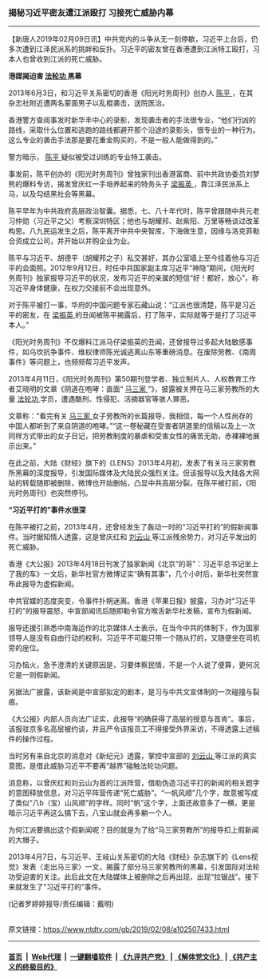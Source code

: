 ### 揭秘习近平密友遭江派殴打 习接死亡威胁内幕
------------------------

<div class="post_content">
 <p>
  【新唐人2019年02月09日讯】中共党内的斗争从无一刻停歇，习近平上台后，仍多次遭到江泽民派系的挑衅和反扑。习近平的密友曾在香港遭到江派特工殴打，习本人也曾收到江派的死亡威胁。
 </p>
 <p>
  <strong>
   港媒揭迫害
   <a href="https://www.ntdtv.com/gb/法轮功.htm">
    法轮功
   </a>
   黑幕
  </strong>
 </p>
 <p>
  2013年6月3日，和习近平关系密切的香港《阳光时务周刊》创办人
  <a href="https://www.ntdtv.com/gb/陈平.htm">
   陈平
  </a>
  ，在其杂志社附近遭两名蒙面男子以乱棍袭击，送院医治。
 </p>
 <p>
  香港警方查阅事发时新华丰中心的录影，发现袭击者的手法很专业，“他们行凶的路线，采取什么位置和逃跑的路线都避开那个沿途的录影头，很专业的一种行为。这么专业的袭击手法那是要花重金购买的，不是一般人能做得到的。”
 </p>
 <p>
  警方暗示，
  <a href="https://www.ntdtv.com/gb/陈平.htm">
   陈平
  </a>
  疑似被受过训练的专业特工袭击。
 </p>
 <p>
  事发前，陈平创办的《阳光时务周刊》曾独家刊出香港富商、前中共政协委员刘梦熊的爆料专访，揭发曾庆红一手培养起来的特务头子
  <a href="https://www.ntdtv.com/gb/梁振英.htm">
   梁振英
  </a>
  ，靠江泽民派系上马，以及勾结黑社会等黑幕。
 </p>
 <p>
  陈平早年为中共政府高层政治智囊。据悉，七、八十年代时，陈平曾跟随中共元老习仲勋（习近平之父）考察深圳特区；他也与胡耀邦、赵紫阳、万里等畅谈过改革构思。八九民运发生之后，陈平离开中共中央智库，下海做生意，因缘与洛克菲勒合资成立公司，并开始以并购企业为业。
 </p>
 <p>
  陈平与习近平、胡德平（胡耀邦之子）私交甚好，其办公室墙上至今挂着他与习近平的会面照。2012年9月12日，时任中共国家副主席习近平“神隐”期间，《阳光时务周刊》独家报导习近平的状况，发布习近平的亲属的短信“好！都好，放心”，称习近平身体健康，在权力交接前不会出现意外。
 </p>
 <p>
  对于陈平被打一事，华府的中国问题专家石藏山说：“江派也很清楚，陈平是习近平的密友，在
  <a href="https://www.ntdtv.com/gb/梁振英.htm">
   梁振英
  </a>
  的丑闻被陈平揭露后，打了陈平，实际就等于是打了习近平本人。”
 </p>
 <p>
  《阳光时务周刊》不仅爆料江派马仔梁振英的丑闻，还曾报导过多起大陆敏感事件，如乌坎抗争事件、维权律师陈光诚逃离山东等重磅消息。在废除劳教、《南周事件》等问题上，也频频帮习近平发声。
 </p>
 <p>
  2013年4月11日，《阳光时务周刊》第50期刊登学者、独立制片人、人权教育工作者艾晓明的文章《阴道在咆哮：直面“
  <a href="https://www.ntdtv.com/gb/马三家.htm">
   马三家
  </a>
  ”》，披露被关押在马三家劳教所的大量
  <a href="https://www.ntdtv.com/gb/法轮功.htm">
   法轮功
  </a>
  学员，遭遇酷刑、性侵犯、活摘器官等骇人罪恶。
 </p>
 <p>
  文章称：“看完有关
  <a href="https://www.ntdtv.com/gb/马三家.htm">
   马三家
  </a>
  女子劳教所的长篇报导，我相信，每一个人性尚存的中国人都听到了来自阴道的咆哮。”“这一卷秘藏在受害者阴道里的信稿以及上一次同样方式带出的女子日记，把劳教制度的暴虐和受害女性的痛苦无助，赤裸裸地展示出来。”
 </p>
 <p>
  在此之前，大陆《财经》旗下的《LENS》2013年4月初，发表了有关马三家劳教所黑幕的深度报导，引发国际媒体及大陆民众强烈关注。但该报导以及大陆各大网站的转载随即被删除，微博也开始删帖，凸显中共高层分裂。在陈平被打前，《阳光时务周刊》也突然停刊。
 </p>
 <p>
  <strong>
   “习近平打的”事件水很深
  </strong>
 </p>
 <p>
  在陈平被打之前，2013年4月，还曾经发生了轰动一时的“习近平打的”的假新闻事件。当时据知情人透露，这是曾庆红和
  <a href="https://www.ntdtv.com/gb/刘云山.htm">
   刘云山
  </a>
  等江派残余势力，对习近平发出的死亡威胁。
 </p>
 <p>
  香港《大公报》2013年4月18日刊发了独家新闻《北京“的哥”：习近平总书记坐上了我的车》一文后，新华社官方微博证实“确有其事”，几个小时后，新华社突然宣布此报导为虚假新闻。
 </p>
 <p>
  中共官媒的态度突变，令事件扑朔迷离。香港《苹果日报》披露，习办对“习近平打的”的报导震怒，中宣部闻讯后随即勒令官方喉舌新华社发稿，宣布为假新闻。
 </p>
 <p>
  报导还援引熟悉中南海运作的北京媒体人士表示，在当今中共的体制下，作为国家领导人是没有自由行动的权利，习近平不可能只带一个随从打的，又随便坐在司机旁的座位。
 </p>
 <p>
  习办恼火，急予澄清的关键原因是，习要体察民情，不是一个人说了便算，更何况它是一则假新闻。
 </p>
 <p>
  另据法广披露，该新闻是中宣部拟定的剧本，是习与中共文宣体制的一次碰撞与裂痕。
 </p>
 <p>
  《大公报》内部人员向法广证实，此报导“的确获得了高层的授意与首肯”。事后，该报驻京多名高层被约谈，并且严令该报员工不得接受外界采访，不得透露上述稿件的操作过程。
 </p>
 <p>
  当时另有来自北京的消息对《新纪元》透露，掌控中宣部的
  <a href="https://www.ntdtv.com/gb/刘云山.htm">
   刘云山
  </a>
  等江派的真实意图，是借此威胁习近平不要再“越界”碰触法轮功问题。
 </p>
 <p>
  消息称，以曾庆红和刘云山为首的江派阵营，借助伪造习近平打的新闻的相关题字的意图释放信息，对习近平阵营传递“死亡威胁”。“一帆风顺”几个字，故意被写成了类似“八b（宝）山风顺”的字样。同时“帆”这个字，上面还故意多了一横，更是暗示习近平再这么搞下去，八宝山就会再多躺一个人。
 </p>
 <p>
  为何江派要搞出这个假新闻呢？目的就是为了给“马三家劳教所”的报导扣上假新闻的大帽子。
 </p>
 <p>
  2013年4月7日，与习近平、王岐山关系密切的大陆《财经》杂志旗下的《Lens视觉》发表〈走出马三家〉一文，揭露了部分马三家劳教所的黑幕，引发国际对法轮功受迫害的关注。此后此文在大陆媒体上被删除之后再出现，出现“拉锯战”。接下来就发生了“习近平打的”事件。
 </p>
 <p>
  (记者罗婷婷报导/责任编辑：戴明)
 </p>
 <div class="single_ad">
 </div>
</div>

<br/>原文链接：https://www.ntdtv.com/gb/2019/02/08/a102507433.html


------------------------
#### [首页](https://github.com/gfw-breaker/banned-news/blob/master/README.md) &nbsp;|&nbsp; [Web代理](https://github.com/labour-camp/helloworld) &nbsp;|&nbsp; [一键翻墙软件](https://github.com/gfw-breaker/nogfw/blob/master/README.md) &nbsp;| [《九评共产党》](https://github.com/gfw-breaker/9ping.md/blob/master/README.md#九评之一评共产党是什么) | [《解体党文化》](https://github.com/gfw-breaker/jtdwh.md/blob/master/README.md) | [《共产主义的终极目的》](https://github.com/gfw-breaker/gczydzjmd.md/blob/master/README.md)

